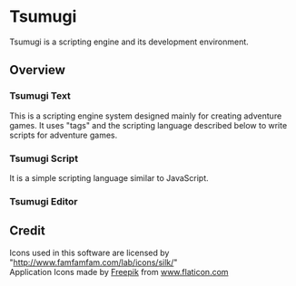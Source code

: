 # Tsumugi

Tsumugi is a scripting engine and its development environment.

## Overview

### Tsumugi Text

This is a scripting engine system designed mainly for creating adventure games. It uses "tags" and the scripting language described below to write scripts for adventure games.

### Tsumugi Script

It is a simple scripting language similar to JavaScript.

### Tsumugi Editor

## Credit

Icons used in this software are licensed by "http://www.famfamfam.com/lab/icons/silk/"  
Application Icons made by <a href="https://www.freepik.com" title="Freepik">Freepik</a> from <a href="https://www.flaticon.com/" title="Flaticon">www.flaticon.com</a></div>
